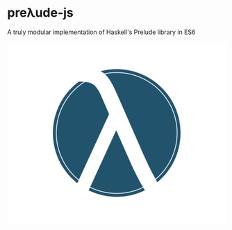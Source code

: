 # preλude-js
A truly modular implementation of Haskell's Prelude library in ES6

![alt tag](/logo2.png)
